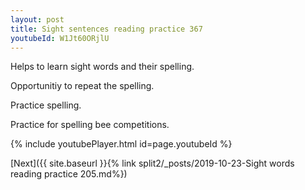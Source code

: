 ```yaml
---
layout: post
title: Sight sentences reading practice 367
youtubeId: W1Jt60ORjlU
---
```

 
 
Helps to learn sight words and their spelling.

Opportunitiy to repeat the spelling. 

Practice spelling. 
 
Practice for spelling bee competitions. 
 
{% include youtubePlayer.html id=page.youtubeId %}
 
 

[Next]({{ site.baseurl }}{% link  split2/_posts/2019-10-23-Sight words reading practice 205.md%})
 
